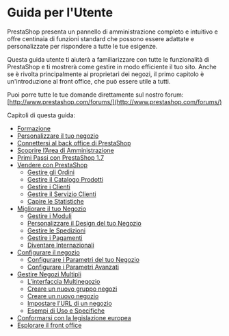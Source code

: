 # Guida per l'Utente

PrestaShop presenta un pannello di amministrazione completo e intuitivo e offre centinaia di funzioni standard che possono essere adattate e personalizzate per rispondere a tutte le tue esigenze.

Questa guida utente ti aiuterà a familiarizzare con tutte le funzionalità di PrestaShop e ti mostrerà come gestire in modo efficiente il tuo sito. Anche se è rivolta principalmente ai proprietari dei negozi, il primo capitolo è un'introduzione al front office, che può essere utile a tutti.

Puoi porre tutte le tue domande direttamente sul nostro forum: [http://www.prestashop.com/forums/](http://www.prestashop.com/forums/)

Capitoli di questa guida:  


* [Formazione](formazione.md)
* [Personalizzare il tuo negozio](personalizzare-negozio.md)
* [Connettersi al back office di PrestaShop](connettersi-al-back-office.md)
* [Scoprire l’Area di Amministrazione](scoprire-area-amministrazione.md)
* [Primi Passi con PrestaShop 1.7](primi-passi.md)
* [Vendere con PrestaShop](vendere/)
  * [Gestire gli Ordini](vendere/gestire-gli-ordini/)
  * [Gestire il Catalogo Prodotti](vendere/gestire-catalogo/)
  * [Gestire i Clienti](vendere/gestire-clienti/)
  * [Gestire il Servizio Clienti](vendere/gestire-servizio-clienti/)
  * [Capire le Statistiche](vendere/capire-statistiche.md)
* [Migliorare il tuo Negozio](migliorare-negozio/)
  * [Gestire i Moduli](migliorare-negozio/gestire-moduli/)
  * [Personalizzare il Design del tuo Negozio](migliorare-negozio/personalizzare-design-negozio/)
  * [Gestire le Spedizioni](migliorare-negozio/gestire-spedizioni/)
  * [Gestire i Pagamenti](migliorare-negozio/gestire-i-pagamenti/)
  * [Diventare Internazionali](migliorare-negozio/diventare-internazionali/)
* [Configurare il negozio](configurare-negozio/)
  * [Configurare i Parametri del tuo Negozio](configurare-negozio/parametri-negozio/)
  * [Configurare i Parametri Avanzati](configurare-negozio/parametri-avanzati/)
* [Gestire Negozi Multipli](gestire-negozi-multipli/)
  * [L'interfaccia Multinegozio](gestire-negozi-multipli/linterfaccia-multinegozio.md)
  * [Creare un nuovo gruppo negozi](gestire-negozi-multipli/creare-un-nuovo-gruppo-negozi.md)
  * [Creare un nuovo negozio](gestire-negozi-multipli/creare-nuovo-negozio.md)
  * [Impostare l’URL di un negozio](gestire-negozi-multipli/impostare-url-negozio.md)
  * [Esempi di Uso e Specifiche](gestire-negozi-multipli/esempi-di-uso-e-specifiche.md)
* [Conformarsi con la legislazione europea]()
* [Esplorare il front office](esplorare-il-front-office.md)

